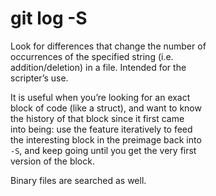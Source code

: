 # git log -S<string>

Look for differences that change the number of  
occurrences of the specified string (i.e.  
addition/deletion) in a file. Intended for the  
scripter’s use.  

It is useful when you’re looking for an exact  
block of code (like a struct), and want to know  
the history of that block since it first came  
into being: use the feature iteratively to feed  
the interesting block in the preimage back into  
`-S`, and keep going until you get the very first  
version of the block.  

Binary files are searched as well.  
